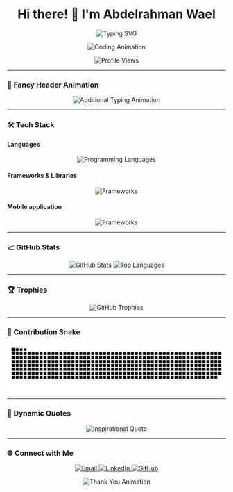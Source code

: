 <h1 align="center">Hi there! 👋 I'm Abdelrahman Wael</h1>

<p align="center">
  <img src="https://readme-typing-svg.herokuapp.com?font=Fira+Code&size=30&pause=1000&color=1DA1F2&width=700&lines=Welcome+to+my+GitHub+Profile!;Passionate+Software+Engineer;Data+Lover+%26+Problem+Solver;Lifelong+Learner+%26+Innovator;Let's+Build+Awesome+Things!" alt="Typing SVG">
</p>

<p align="center">
  <img src="https://media.giphy.com/media/qgQUggAC3Pfv687qPC/giphy.gif" alt="Coding Animation" width="500"/>
</p>

<p align="center">
  <img src="https://komarev.com/ghpvc/?username=AbdoJoker99&style=flat-square&color=blue" alt="Profile Views">
</p>

---

### 🎨 **Fancy Header Animation**
<p align="center">
  <img src="https://readme-typing-svg.herokuapp.com?font=Fira+Code&size=24&duration=3000&pause=800&color=FF5733&center=true&vCenter=true&multiline=true&width=650&height=80&lines=⚡+Coding+is+my+superpower!;🔥+Let's+solve+problems+together!;" alt="Additional Typing Animation">
</p>

---

### 🛠 **Tech Stack**

#### **Languages**
<p align="center">
  <img src="https://skillicons.dev/icons?i=java,python,js,html,css" alt="Programming Languages">
</p>

#### **Frameworks & Libraries**
<p align="center">
  <img src="https://skillicons.dev/icons?i=react,nodejs,bootstrap,tailwind css" alt="Frameworks">
</p>

#### **Mobile application**
<p align="center">
  <img src="https://skillicons.dev/icons?i=flutter,dart" alt="Frameworks">
</p>

---

### 📈 **GitHub Stats**

<div align="center">
  <img src="https://github-readme-stats.vercel.app/api?username=AbdoJoker99&hide_title=false&hide_rank=false&show_icons=true&include_all_commits=true&count_private=true&disable_animations=false&theme=dracula&locale=en&hide_border=false" height="150" alt="GitHub Stats" />

  <img src="https://github-readme-stats.vercel.app/api/top-langs?username=AbdoJoker99&locale=en&hide_title=false&layout=compact&card_width=320&langs_count=5&theme=dracula&hide_border=false" height="150" alt="Top Languages" />
</div>

---

### 🏆 **Trophies**
<p align="center">
  <img src="https://github-profile-trophy.vercel.app/?username=AbdoJoker99&theme=dracula&row=1&column=6&no-frame=true&margin-w=10" alt="GitHub Trophies">
</p>

---

### 🐍 **Contribution Snake**
<p align="center">
  <img src="https://raw.githubusercontent.com/Platane/snk/output/github-contribution-grid-snake.svg" alt="Contribution Snake Animation">
</p>

---

### 🌟 **Dynamic Quotes**
<p align="center">
  <img src="https://quotes-github-readme.vercel.app/api?type=horizontal&theme=radical" alt="Inspirational Quote">
</p>

---

### 🌐 **Connect with Me**

<p align="center">
  <a href="mailto:202201074@pua.edu.eg">
    <img src="https://img.shields.io/badge/Email-D14836?style=for-the-badge&logo=gmail&logoColor=white" alt="Email">
  </a>
  <a href="https://www.linkedin.com/in/abdelrahman-wael-42a232282/">
    <img src="https://img.shields.io/badge/LinkedIn-0077B5?style=for-the-badge&logo=linkedin&logoColor=white" alt="LinkedIn">
  </a>
  <a href="https://github.com/AbdoJoker99">
    <img src="https://img.shields.io/badge/GitHub-171515?style=for-the-badge&logo=github&logoColor=white" alt="GitHub">
  </a>
</p>
<p align="center">
  <img src="https://readme-typing-svg.herokuapp.com?font=Fira+Code&size=22&pause=800&color=4D8FFC&center=true&vCenter=true&width=600&lines=Thank+you+for+visiting!+🌟;Feel+free+to+connect+with+me!" alt="Thank You Animation">
  <br>
 
</p>



